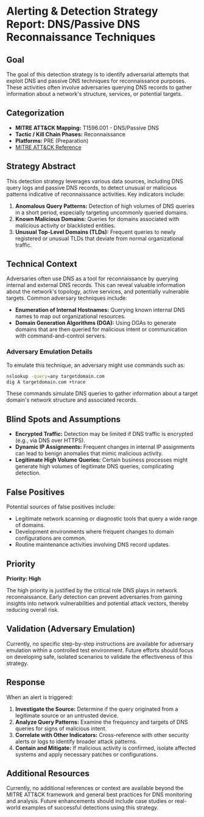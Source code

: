 # Alerting & Detection Strategy Report: DNS/Passive DNS Reconnaissance Techniques

## Goal

The goal of this detection strategy is to identify adversarial attempts that exploit DNS and passive DNS techniques for reconnaissance purposes. These activities often involve adversaries querying DNS records to gather information about a network's structure, services, or potential targets.

## Categorization

- **MITRE ATT&CK Mapping:** T1596.001 - DNS/Passive DNS
- **Tactic / Kill Chain Phases:** Reconnaissance
- **Platforms:** PRE (Preparation)
- [MITRE ATT&CK Reference](https://attack.mitre.org/techniques/T1596/001)

## Strategy Abstract

This detection strategy leverages various data sources, including DNS query logs and passive DNS records, to detect unusual or malicious patterns indicative of reconnaissance activities. Key indicators include:

1. **Anomalous Query Patterns:** Detection of high volumes of DNS queries in a short period, especially targeting uncommonly queried domains.
2. **Known Malicious Domains:** Queries for domains associated with malicious activity or blacklisted entities.
3. **Unusual Top-Level Domains (TLDs):** Frequent queries to newly registered or unusual TLDs that deviate from normal organizational traffic.

## Technical Context

Adversaries often use DNS as a tool for reconnaissance by querying internal and external DNS records. This can reveal valuable information about the network's topology, active services, and potentially vulnerable targets. Common adversary techniques include:

- **Enumeration of Internal Hostnames:** Querying known internal DNS names to map out organizational resources.
- **Domain Generation Algorithms (DGA):** Using DGAs to generate domains that are then queried for malicious intent or communication with command-and-control servers.

### Adversary Emulation Details

To emulate this technique, an adversary might use commands such as:

```bash
nslookup -query=any targetdomain.com
dig A targetdomain.com +trace
```

These commands simulate DNS queries to gather information about a target domain's network structure and associated records.

## Blind Spots and Assumptions

- **Encrypted Traffic:** Detection may be limited if DNS traffic is encrypted (e.g., via DNS over HTTPS).
- **Dynamic IP Assignments:** Frequent changes in internal IP assignments can lead to benign anomalies that mimic malicious activity.
- **Legitimate High Volume Queries:** Certain business processes might generate high volumes of legitimate DNS queries, complicating detection.

## False Positives

Potential sources of false positives include:

- Legitimate network scanning or diagnostic tools that query a wide range of domains.
- Development environments where frequent changes to domain configurations are common.
- Routine maintenance activities involving DNS record updates.

## Priority

**Priority: High**

The high priority is justified by the critical role DNS plays in network reconnaissance. Early detection can prevent adversaries from gaining insights into network vulnerabilities and potential attack vectors, thereby reducing overall risk.

## Validation (Adversary Emulation)

Currently, no specific step-by-step instructions are available for adversary emulation within a controlled test environment. Future efforts should focus on developing safe, isolated scenarios to validate the effectiveness of this strategy.

## Response

When an alert is triggered:

1. **Investigate the Source:** Determine if the query originated from a legitimate source or an untrusted device.
2. **Analyze Query Patterns:** Examine the frequency and targets of DNS queries for signs of malicious intent.
3. **Correlate with Other Indicators:** Cross-reference with other security alerts or logs to identify broader attack patterns.
4. **Contain and Mitigate:** If malicious activity is confirmed, isolate affected systems and apply necessary patches or configurations.

## Additional Resources

Currently, no additional references or context are available beyond the MITRE ATT&CK framework and general best practices for DNS monitoring and analysis. Future enhancements should include case studies or real-world examples of successful detections using this strategy.